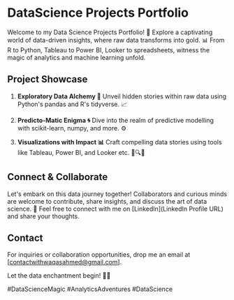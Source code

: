 # DataScience Projects Portfolio

Welcome to my Data Science Projects Portfolio! 🚀 Explore a captivating world of data-driven insights, where raw data transforms into gold. 📊 From R to Python, Tableau to Power BI, Looker to spreadsheets, witness the magic of analytics and machine learning unfold.

## Project Showcase

1. **Exploratory Data Alchemy 🧪**
   Unveil hidden stories within raw data using Python's pandas and R's tidyverse. 📈

2. **Predicto-Matic Enigma 🌀**
   Dive into the realm of predictive modelling with scikit-learn, numpy, and more. ⚙️

3. **Visualizations with Impact 📊**
   Craft compelling data stories using tools like Tableau, Power BI, and Looker etc. 📰🔍🎵

## Connect & Collaborate

Let's embark on this data journey together! Collaborators and curious minds are welcome to contribute, share insights, and discuss the art of data science. 🤝 Feel free to connect with me on [LinkedIn](LinkedIn Profile URL) and share your thoughts.

## Contact

For inquiries or collaboration opportunities, drop me an email at [contactwithwaqasahmed@gmail.com].

Let the data enchantment begin! 🎩🔮

#DataScienceMagic #AnalyticsAdventures #DataScience
